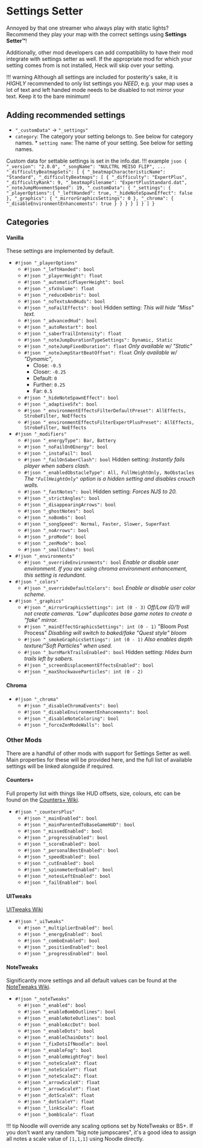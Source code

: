 # Settings Setter

Annoyed by that one streamer who always play with static lights? Recommend they play your map with the correct settings using **Settings Setter™**!

Additionally, other mod developers can add compatibility to have their mod integrate with settings setter as well. If the appropriate mod for which your setting comes from is not installed, Heck will skip over your setting.

!!! warning
    Although all settings are included for posterity's sake, it is *HIGHLY* recommended to only list settings you *NEED*, e.g. your map uses a lot of text and left handed mode needs to be disabled to not mirror your text. Keep it to the bare minimum!

## Adding recommended settings
*  `"_customData"` -> `"_settings"`
  *  `category`: The category your setting belongs to. See below for category names.
    *  `setting name`: The name of your setting. See below for setting names.

Custom data for settable settings is set in the info.dat.
!!! example
    ```json
    {
      "_version": "2.0.0",
      "_songName": "NULCTRL MEISO FLIP",
      ...
      "_difficultyBeatmapSets": [
        {
          "_beatmapCharacteristicName": "Standard",
          "_difficultyBeatmaps": [
            {
              "_difficulty": "ExpertPlus",
              "_difficultyRank": 9,
              "_beatmapFilename": "ExpertPlusStandard.dat",
              "_noteJumpMovementSpeed": 19,
              "_customData": {
                "_settings": {
                  "_playerOptions":{
                    "_leftHanded": true,
                    "_hideNoteSpawnEffect": false
                  },
                  "_graphics": {
                    "_mirrorGraphicsSettings": 0
                  },
                  "_chroma": {
                    "_disableEnvironmentEnhancements": true
                  }
                }
              }
            }
          ]
        }
      ]
    }
    ```

## Categories

#### Vanilla
These settings are implemented by default.

* `#!json "_playerOptions"`
    * `#!json "_leftHanded": bool`
    * `#!json "_playerHeight": float`
    * `#!json "_automaticPlayerHeight": bool`
    * `#!json "_sfxVolume": float`
    * `#!json "_reduceDebris": bool`
    * `#!json "_noTextsAndHuds": bool`
    * `#!json "_noFailEffects": bool` Hidden setting: *This will hide "Miss" text.*
    * `#!json "_advancedHud": bool`
    * `#!json "_autoRestart": bool`
    * `#!json "_saberTrailIntensity": float`
    * `#!json "_noteJumpDurationTypeSettings": Dynamic, Static`
    * `#!json "_noteJumpFixedDuration": float` *Only available w/ "Static"*
    * `#!json "_noteJumpStartBeatOffset": float` *Only available w/ "Dynamic"*,
        * Close: `-0.5`
        * Closer: `-0.25`
        * Default: `0`
        * Further: `0.25`
        * Far: `0.5`
    * `#!json "_hideNoteSpawnEffect": bool`
    * `#!json "_adaptiveSfx": bool`
    * `#!json "_environmentEffectsFilterDefaultPreset": AllEffects, StrobeFilter, NoEffects`
    * `#!json "_environmentEffectsFilterExpertPlusPreset": AllEffects, StrobeFilter, NoEffects`
* `#!json "_modifiers"`
    * `#!json "_energyType": Bar, Battery`
    * `#!json "_noFailOn0Energy": bool`
    * `#!json "_instaFail": bool`
    * `#!json "_failOnSaberClash": bool` Hidden setting: *Instantly fails player when sabers clash.*
    * `#!json "_enabledObstacleType": All, FullHeightOnly, NoObstacles` *The `"FullHeightOnly"` option is a hidden setting and disables crouch walls.*
    * `#!json "_fastNotes": bool` Hidden setting: *Forces NJS to 20.*
    * `#!json "_strictAngles": bool`
    * `#!json "_disappearingArrows": bool`
    * `#!json "_ghostNotes": bool`
    * `#!json "_noBombs": bool`
    * `#!json "_songSpeed": Normal, Faster, Slower, SuperFast`
    * `#!json "_noArrows": bool`
    * `#!json "_proMode": bool`
    * `#!json "_zenMode": bool`
    * `#!json "_smallCubes": bool`
* `#!json "_environments"`
    * `#!json "_overrideEnvironments": bool` *Enable or disable user environment. If you are using chroma environment enhancement, this setting is redundant.*
* `#!json "_colors"`
    * `#!json "_overrideDefaultColors": bool` *Enable or disable user color scheme.*
* `#!json "_graphics"`
    * `#!json "_mirrorGraphicsSettings": int (0 - 3)` *Off/Low (0/1) will not create cameras. "Low" duplicates base game notes to create a "fake" mirror.*
    * `#!json "_mainEffectGraphicsSettings": int (0 - 1)` "Bloom Post Process" *Disabling will switch to baked/fake "Quest style" bloom*
    * `#!json "_smokeGraphicsSettings": int (0 - 1)` *Also enables depth texture/"Soft Particles" when used.*
    * `#!json "_burnMarkTrailsEnabled": bool` Hidden setting: *Hides burn trails left by sabers.*
    * `#!json "_screenDisplacementEffectsEnabled": bool`
    * `#!json "_maxShockwaveParticles": int (0 - 2)`

#### Chroma
* `#!json "_chroma"`
    * `#!json "_disableChromaEvents": bool`
    * `#!json "_disableEnvironmentEnhancements": bool`
    * `#!json "_disableNoteColoring": bool`
    * `#!json "_forceZenModeWalls": bool`

### Other Mods
There are a handful of other mods with support for Settings Setter as well.
Main properties for these will be provided here, and the full list of available settings will be linked alongside if required.

#### Counters+

Full property list with things like HUD offsets, size, colours, etc can be found on the [Counters+ Wiki](https://github.com/NuggoDEV/CountersPlus/wiki/For-Developers#heck-integration).

* `#!json "_countersPlus"`
    * `#!json "_mainEnabled": bool`
    * `#!json "_mainParentedToBaseGameHUD": bool`
    * `#!json "_missedEnabled": bool`
    * `#!json "_progressEnabled": bool`
    * `#!json "_scoreEnabled": bool`
    * `#!json "_personalBestEnabled": bool`
    * `#!json "_speedEnabled": bool`
    * `#!json "_cutEnabled": bool`
    * `#!json "_spinometerEnabled": bool`
    * `#!json "_notesLeftEnabled": bool`
    * `#!json "_failEnabled": bool`

#### UITweaks

[UITweaks Wiki](https://github.com/Exomanz/UITweaks/wiki/IV.-Heck-Integration-(Mapping))

* `#!json "_uiTweaks"`
    * `#!json "_multiplierEnabled": bool`
    * `#!json "_energyEnabled": bool`
    * `#!json "_comboEnabled": bool`
    * `#!json "_positionEnabled": bool`
    * `#!json "_progressEnabled": bool`

#### NoteTweaks

Significantly more settings and all default values can be found at the [NoteTweaks Wiki](https://github.com/TheBlackParrot/NoteTweaks/wiki/Settings-Setter).

* `#!json "_noteTweaks"`
    * `#!json "_enabled": bool`
    * `#!json "_enableBombOutlines": bool`
    * `#!json "_enableNoteOutlines": bool`
    * `#!json "_enableAccDot": bool`
    * `#!json "_enableDots": bool`
    * `#!json "_enableChainDots": bool`
    * `#!json "_fixDotsIfNoodle": bool`
    * `#!json "_enableFog": bool`
    * `#!json "_enableHeightFog": bool`
    * `#!json "_noteScaleX": float`
    * `#!json "_noteScaleY": float`
    * `#!json "_noteScaleZ": float`
    * `#!json "_arrowScaleX": float`
    * `#!json "_arrowScaleY": float`
    * `#!json "_dotScaleX": float`
    * `#!json "_dotScaleY": float`
    * `#!json "_linkScale": float`
    * `#!json "_bombScale": float`

!!! tip
    Noodle will override any scaling options set by NoteTweaks or BS+.
    If you don't want any random "big note jumpscares", it's a good idea to assign all notes a scale value of `[1,1,1]` using Noodle directly.
